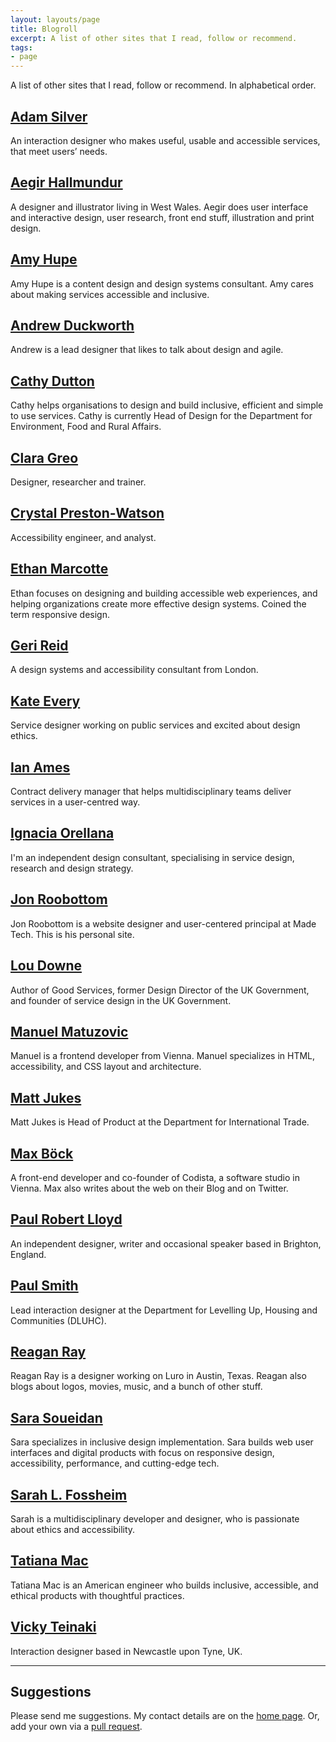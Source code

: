 ```yaml
---
layout: layouts/page
title: Blogroll
excerpt: A list of other sites that I read, follow or recommend.
tags:
- page
---
```


A list of other sites that I read, follow or recommend. In alphabetical order.

## [Adam Silver](https://adamsilver.io/)
An interaction designer who makes useful, usable and accessible services, that meet users’ needs.

## [Aegir Hallmundur](http://aegir.org/)
A designer and illustrator living in West Wales. Aegir does user interface and interactive design, user research, front end stuff, illustration and print design.

## [Amy Hupe](https://amyhupe.co.uk/)
Amy Hupe is a content design and design systems consultant. Amy cares about making services accessible and inclusive.

## [Andrew Duckworth](https://grillopress.github.io/)
Andrew is a lead designer that likes to talk about design and agile.

## [Cathy Dutton](https://cathydutton.co.uk/)
Cathy helps organisations to design and build inclusive, efficient and simple to use services. Cathy is currently Head of Design for the Department for Environment, Food and Rural Affairs.

## [Clara Greo](https://www.claragreo.com/)
Designer, researcher and trainer.

## [Crystal Preston-Watson](https://crystalprestonwatson.com/)
Accessibility engineer, and analyst.

## [Ethan Marcotte](https://ethanmarcotte.com/)
Ethan focuses on designing and building accessible web experiences, and helping organizations create more effective design systems. Coined the term responsive design.

## [Geri Reid](https://www.gerireid.com/)
A design systems and accessibility consultant from London.

## [Kate Every](https://kate-every.medium.com/)
Service designer working on public services and excited about design ethics.

## [Ian Ames](https://ames.world/)
Contract delivery manager that helps multidisciplinary teams deliver services in a user-centred way.

## [Ignacia Orellana](https://ignaciaorellana.com/)
I'm an independent design consultant, specialising in service design, research and design strategy.

## [Jon Roobottom](https://roobottom.com/)
Jon Roobottom is a website designer and user-centered principal at Made Tech. This is his personal site.

## [Lou Downe](https://loudowne.com/)
Author of Good Services, former Design Director of the UK Government, and founder of service design in the UK Government.

## [Manuel Matuzovic](https://www.matuzo.at/)
Manuel is a frontend developer from Vienna. Manuel specializes in HTML, accessibility, and CSS layout and architecture.

## [Matt Jukes](https://digitalbydefault.com/)
Matt Jukes is Head of Product at the Department for International Trade.

## [Max Böck](https://mxb.dev/)
A front-end developer and co-founder of Codista, a software studio in Vienna.
Max also writes about the web on their Blog and on Twitter.

## [Paul Robert Lloyd](https://paulrobertlloyd.com/)
An independent designer, writer and occasional speaker based in Brighton, England.

## [Paul Smith](https://paulsmith.site/)
Lead interaction designer at the Department for Levelling Up, Housing and Communities (DLUHC).

## [Reagan Ray](https://reaganray.com/)
Reagan Ray is a designer working on Luro in Austin, Texas. Reagan also blogs about logos, movies, music, and a bunch of other stuff.

## [Sara Soueidan](https://www.sarasoueidan.com/)
Sara specializes in inclusive design implementation. Sara builds web user interfaces and digital products with focus on responsive design, accessibility, performance, and cutting-edge tech.

## [Sarah L. Fossheim](https://fossheim.io/)
Sarah is a multidisciplinary developer and designer, who is passionate about ethics and accessibility.

## [Tatiana Mac](https://www.tatianamac.com/)
Tatiana Mac is an American engineer who builds inclusive, accessible, and ethical products with thoughtful practices.

## [Vicky Teinaki](https://www.vickyteinaki.com)
Interaction designer based in Newcastle upon Tyne, UK.

***

## Suggestions

Please send me suggestions. My contact details are on the [home page](/). Or, add your own via a [pull request](https://github.com/benjystanton/benjystanton.github.io/blob/main/src/blogroll.md).

<!-- https://matthiasott.com/ -->
<!-- https://hollidazed.co.uk/ -->
<!-- https://www.craigabbott.co.uk/ -->
<!-- https://gilest.org/ -->
<!-- https://chriscoyier.net/ -->
<!-- hidde.blog -->
<!-- https://demotive.com/ -->